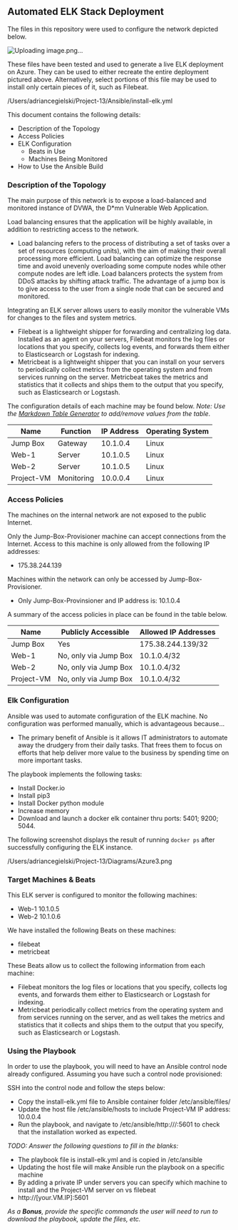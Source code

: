 ## Automated ELK Stack Deployment

The files in this repository were used to configure the network depicted below.

![Uploading image.png…]()

These files have been tested and used to generate a live ELK deployment on Azure. They can be used to either recreate the entire deployment pictured above. Alternatively, select portions of this file may be used to install only certain pieces of it, such as Filebeat.

/Users/adriancegielski/Project-13/Ansible/install-elk.yml

This document contains the following details:
- Description of the Topology
- Access Policies
- ELK Configuration
  - Beats in Use
  - Machines Being Monitored
- How to Use the Ansible Build


### Description of the Topology

The main purpose of this network is to expose a load-balanced and monitored instance of DVWA, the D*mn Vulnerable Web Application.

Load balancing ensures that the application will be highly available, in addition to restricting access to the network.
- Load balancing refers to the process of distributing a set of tasks over a set of resources (computing units), with the aim of making their overall processing more efficient. Load balancing can optimize the response time and avoid unevenly overloading some compute nodes while other compute nodes are left idle. Load balancers protects the system from DDoS attacks by shifting attack traffic. The advantage of a jump box is to give access to the user from a single node that can be secured and monitored.

Integrating an ELK server allows users to easily monitor the vulnerable VMs for changes to the files and system metrics.
- Filebeat is a lightweight shipper for forwarding and centralizing log data. Installed as an agent on your servers, Filebeat monitors the log files or locations that you specify, collects log events, and forwards them either to Elasticsearch or Logstash for indexing.
- Metricbeat is a lightweight shipper that you can install on your servers to periodically collect metrics from the operating system and from services running on the server. Metricbeat takes the metrics and statistics that it collects and ships them to the output that you specify, such as Elasticsearch or Logstash.

The configuration details of each machine may be found below.
_Note: Use the [Markdown Table Generator](http://www.tablesgenerator.com/markdown_tables) to add/remove values from the table_.

| Name     | Function  | IP Address | Operating System |
|----------|-----------|------------|------------------|
| Jump Box | Gateway   | 10.1.0.4   | Linux            |
| Web-1    | Server    | 10.1.0.5   | Linux            |
| Web-2    | Server    | 10.1.0.5   | Linux            |
|Project-VM| Monitoring| 10.0.0.4   | Linux                 |

### Access Policies

The machines on the internal network are not exposed to the public Internet. 

Only the Jump-Box-Provisioner machine can accept connections from the Internet. Access to this machine is only allowed from the following IP addresses:
- 175.38.244.139

Machines within the network can only be accessed by Jump-Box-Provisioner.
- Only Jump-Box-Provinsioner and IP address is: 10.1.0.4

A summary of the access policies in place can be found in the table below.

| Name       | Publicly Accessible   | Allowed IP Addresses |
|------------|-----------------------|----------------------|
| Jump Box   | Yes                   | 175.38.244.139/32    |
| Web-1      | No, only via Jump Box | 10.1.0.4/32          |
| Web-2      | No, only via Jump Box | 10.1.0.4/32          |
| Project-VM | No, only via Jump Box | 10.1.0.4/32          |

### Elk Configuration

Ansible was used to automate configuration of the ELK machine. No configuration was performed manually, which is advantageous because...
- The primary benefit of Ansible is it allows IT administrators to automate away the drudgery from their daily tasks. That frees them to focus on efforts that help deliver more value to the business by spending time on more important tasks.

The playbook implements the following tasks:
- Install Docker.io
- Install pip3
- Install Docker python module
- Increase memory
- Download and launch a docker elk container thru ports: 5401; 9200; 5044.

The following screenshot displays the result of running `docker ps` after successfully configuring the ELK instance.

/Users/adriancegielski/Project-13/Diagrams/Azure3.png

### Target Machines & Beats
This ELK server is configured to monitor the following machines:
- Web-1 10.1.0.5
- Web-2 10.1.0.6

We have installed the following Beats on these machines:
- filebeat
- metricbeat

These Beats allow us to collect the following information from each machine:
- Filebeat monitors the log files or locations that you specify, collects log events, and forwards them either to Elasticsearch or Logstash for indexing.
- Metricbeat periodically collect metrics from the operating system and from services running on the server, and as well takes the metrics and statistics that it collects and ships them to the output that you specify, such as Elasticsearch or Logstash.

### Using the Playbook
In order to use the playbook, you will need to have an Ansible control node already configured. Assuming you have such a control node provisioned: 

SSH into the control node and follow the steps below:
- Copy the install-elk.yml file to Ansible container folder /etc/ansible/files/
- Update the host file /etc/ansible/hosts to include Project-VM IP address: 10.0.0.4
- Run the playbook, and navigate to /etc/ansible/http://<VM IP>/:5601 to check that the installation worked as expected.

_TODO: Answer the following questions to fill in the blanks:_
- The playbook file is install-elk.yml and is copied in /etc/ansible
- Updating the host file will make Ansible run the playbook on a specific machine
- By adding a private IP under servers you can specify which machine to install and the Project-VM server on vs filebeat
- http://[your.VM.IP]:5601

_As a **Bonus**, provide the specific commands the user will need to run to download the playbook, update the files, etc._
